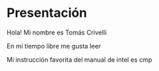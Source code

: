 # Presentación
Hola! Mi nombre es Tomás Crivelli

En mi tiempo libre me gusta leer 

Mi instrucción favorita del manual de intel es cmp
